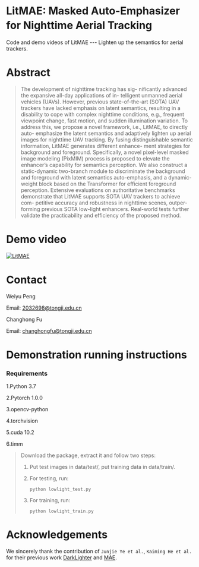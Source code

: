 # LitMAE: Masked Auto-Emphasizer for Nighttime Aerial Tracking　

Code and demo videos of LitMAE --- Lighten up the semantics for aerial trackers.

# Abstract 
>The development of nighttime tracking has sig- nificantly advanced the expansive all-day applications of in- telligent unmanned aerial vehicles (UAVs). However, previous state-of-the-art (SOTA) UAV trackers have lacked emphasis on latent semantics, resulting in a disability to cope with complex nighttime conditions, e.g., frequent viewpoint change, fast motion, and sudden illumination variation. To address this, we propose a novel framework, i.e., LitMAE, to directly auto- emphasize the latent semantics and adaptively lighten up aerial images for nighttime UAV tracking. By fusing distinguishable semantic information, LitMAE generates different enhance- ment strategies for background and foreground. Specifically, a novel pixel-level masked image modeling (PixMIM) process is proposed to elevate the enhancer’s capability for semantics perception. We also construct a static-dynamic two-branch module to discriminate the background and foreground with latent semantics auto-emphasis, and a dynamic-weight block based on the Transformer for efficient foreground perception. Extensive evaluations on authoritative benchmarks demonstrate that LitMAE supports SOTA UAV trackers to achieve com- petitive accuracy and robustness in nighttime scenes, outper- forming previous SOTA low-light enhancers. Real-world tests further validate the practicability and efficiency of the proposed method.

# Demo video

[![LitMAE]()]()

<!-- # Publication and citation

LitMAE is proposed in our paper accepted by IROS 2021. Detailed explanation of our method can be found in the paper:

Junjie Ye, Changhong Fu, Guangze Zheng, Ziang Cao, and Bowen Li

**DarkLighter: Light up the Darkness for UAV Tracking**

In Proceedings of the IEEE/RSJ International Conference on Intelligent Robots and Systems (IROS), 2021

Please cite the above publication if you find this work helpful. Bibtex entry:

> @Inproceedings{Ye2021IROS,
>
> title={{DarkLighter: Light up the Darkness for UAV Tracking}},
>
> author={Ye, Junjie and Fu, Changhong and Zheng, Guangze and Cao, Ziang and Li, Bowen},  
>
> booktitle={Proceedings of the IEEE/RSJ International Conference on Intelligent Robots and Systems (IROS)},
>
> year={2021}, 
>
> pages={1-7}}
 -->
# Contact 
Weiyu Peng

Email: 2032698@tongji.edu.cn

Changhong Fu

Email: changhongfu@tongji.edu.cn

# Demonstration running instructions

### Requirements

1.Python 3.7

2.Pytorch 1.0.0

3.opencv-python

4.torchvision

5.cuda 10.2

6.timm

>Download the package, extract it and follow two steps:
>
>1. Put test images in data/test/, put training data in data/train/.
>
>2. For testing, run:
>
>     ```
>     python lowlight_test.py
>     ```
>
>3. For training, run:
>
>     ```
>     python lowlight_train.py
>     ```



# Acknowledgements

We sincerely thank the contribution of `Junjie Ye et al.`, `Kaiming He et al.` for their previous work [DarkLighter](https://github.com/vision4robotics/DarkLighter) and [MAE](https://github.com/facebookresearch/mae).

